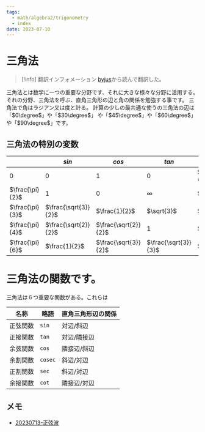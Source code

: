 ```yaml
---
tags:
  - math/algebra2/trigonometry
  - index
date: 2023-07-10
---
```


# 三角法

> [!info] 翻訳インフォメーション
> [byjus](https://byjus.com/maths/trigonometry/#Trigonometry%20Definition)から読んで翻訳した。

三角法とは数学に一つの重要な分野です、それに大きな様々な分野に活用する。
それの分野、三角法を呼ぶ、直角三角形の辺と角の関係を勉強する事です。
三角法で角はラジアン又は度と計る。
計算の少しの最共通な使うの三角法の辺は「$0\degree$」や「$30\degree$」
や「$45\degree$」や「$60\degree$」
や「$90\degree$」です。

## 三角法の特別の変数

|                 | $sin$                | $cos$                | $tan$      | $deg$                     |
| --------------- | -------------------- | -------------------- | ---------- | ------------------------- |
| $0$             | $0$                  | $1$                  | $0$        | $0\degree$ ($180\degree$) |
| $\frac{\pi}{2}$ | $1$                  | $0$                  | $\infty$   | $90\degree$               |
| $\frac{\pi}{3}$ | $\frac{\sqrt{3}}{2}$ | $\frac{1}{2}$        | $\sqrt{3}$ | $60\degree$               |
| $\frac{\pi}{4}$ | $\frac{\sqrt{2}}{2}$ | $\frac{\sqrt{2}}{2}$ | $1$        | $45\degree$               |
| $\frac{\pi}{6}$ | $\frac{1}{2}$        | $\frac{\sqrt{3}}{2}$ | $\frac{\sqrt{3}}{3}$           | $90\degree$               |

# 三角法の関数です。

三角法は６つ重要な関数がある。これらは

| 名称     | 略語    | 直角三角形辺の関係 |
| -------- | ------- | ------------------ |
| 正弦関数 | `sin`   | 対辺/斜辺          |
| 正接関数 | `tan`   | 対辺/隣接辺        |
| 余弦関数 | `cos`   | 隣接辺/斜辺        |
| 余割関数 | `cosec` | 斜辺/対辺          |
| 正割関数 | `sec`   | 斜辺/対辺          |
| 余接関数 | `cot`   | 隣接辺/対辺        | 

## メモ

- [20230713-正弦波](20230713-正弦波.md)